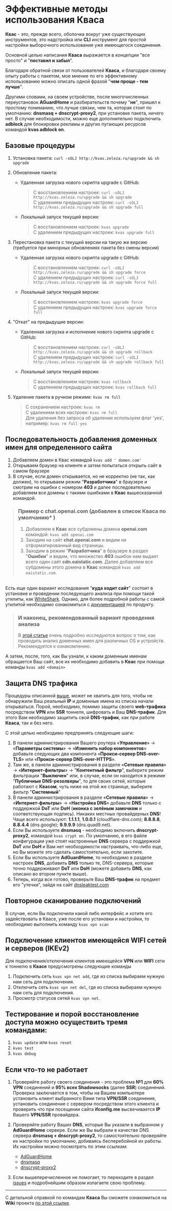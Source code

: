 # Эффективные методы использования Кваса

**Квас** - это, прежде всего, оболочка вокруг уже существующих инструментов, это надстройка или **CLI** инструмент для простой настройки выборочного использования уже имеющегося соединения.

Основной целью написания **Кваса** выражается в концепции "все просто" и "**поставил и забыл**".

Благодаря обратной связи от пользователей **Кваса**, и благодаря своему опыту работы с пакетом, мое мнение по его эффективному использованию можно описать одной фразой "**чем проще - тем лучше**".

Другими словами, на своем устройстве, после многочисленных переустановок **AGuardHome** и разбирательств почему "**не**", пришел к простому пониманию, что лучше связки, чем та, которая стоит по умолчанию: **dnsmasq + dnscrypt-proxy2**, при установке пакета, ничего нет. В случае необходимости, можно еще дополнительно подключить **adblock** для блокировки рекламы и других пугающих ресурсов командой **kvas adblock on**. 



## Базовые процедуры 
1. Установка пакета: `curl -sOLJ http://kvas.zeleza.ru/upgrade && sh upgrade`
1. Обновление пакета:
   * Удаленная загрузка нового скрипта upgrade с GitHub:
       > C восстановлением настроек: `curl -sOLJ http://kvas.zeleza.ru/upgrade && sh upgrade`<br>
       > C удалением предыдущих настроек: `curl -sOLJ http://kvas.zeleza.ru/upgrade && sh upgrade full`
 
   * Локальный запуск текущей версии:
       > C восстановлением настроек: `kvas upgrade`<br>
       > C удалением предыдущих настроек: `kvas upgrade full`

1. Перестановка пакета с текущей версии на такую же версию (требуется при минорных обновлениях пакета без смены версии)
   * Удаленная загрузка нового скрипта upgrade с GitHub:
       > C восстановлением настроек: `curl -sOLJ http://kvas.zeleza.ru/upgrade && sh upgrade force`<br>
       > C удалением предыдущих настроек: `curl -sOLJ http://kvas.zeleza.ru/upgrade && sh upgrade force full`
 
   * Локальный запуск текущей версии:
       > C восстановлением настроек: `kvas upgrade force`<br>
       > C удалением предыдущих настроек: `kvas upgrade force full`

1. "Откат" на предыдущие версии: 
   * Удаленная загрузка и исполнение нового скрипта upgrade с GitHub:
       > C восстановлением настроек: `curl -sOLJ http://kvas.zeleza.ru/upgrade && sh upgrade rollback`<br>
       > C удалением предыдущих настроек: `curl -sOLJ http://kvas.zeleza.ru/upgrade && sh upgrade rollback full`

   * Локальный запуск текущей версии:
       > C восстановлением настроек: `kvas rollback `<br>
       > C удалением предыдущих настроек: `kvas rollback full`

1. Удаление пакета в ручном режиме: `kvas rm full`
   > C сохранением настроек: `kvas rm `<br>
   > C удалением всех настроек: `kvas rm full`<br>
   > Для удаления без запроса об удалении используем флаг 'yes', например: `kvas rm full yes`

## Последовательность добавления доменных имен для определенного сайта

1. Добавляем домен в Квас командой `kvas add ' domen.com'`
1. Открываем браузер на клиенте и затем попытаться открыть сайт в самом браузере
1. В случае, если домен открывается, но не корректно (не так, как должен), то открываем режим "**Разработчика**" в браузере и смотрим на ошибки с номером **403** и далее последовательно добавляем все домены с такими ошибками в **Квас** вышесказанной командой. 

> ### Пример с **chat.openai.com** (добавлен в список **Кваса** по умолчанию* )
> 1. Добавляем в **Квас** все субдомены домена  **openai.com** командой: `kvas add openai.com` 
> 1. Заходим на сайт **chat.openai.com** и видим не отформатированный вид страницы.
> 1. Заходим в режим "**Разработчика**" в браузере в раздел "**Ошибки**" и видим, что множество **403** ошибок нам выдает всего один сайт **cdn.oaistatic.com**. Далее добавляем все субдомены этого домена в **Квас** командой `kvas add oaistatic.com`.

<br>Есть еще один вариант исследования "**куда ходит сайт**" состоит в установке и проведении последующего анализа при помощи такой утилиты, как [WhiteShark](https://www.wireshark.org). Однако, для более подробной работы с самой утилитой необходимо ознакомиться с [документацией](https://www.wireshark.org/docs/) по продукту. <br>

> ### И наконец, **рекомендованный вариант проведения анализа**<br>
> В [этой статье](https://itdog.info/analiziruem-trafik-i-opredelyaem-domeny-kotorye-ispolzuyut-sajty-i-prilozheniya/) очень подробно исследуются вопрос о том, как проводить анализ доменных имен для различных OS и устройств. Рекомендуется к ознакомлению.<br>

А затем, после, того, как Вы узнали, к каким доменным именам обращается Ваш сайт, все их необходимо добавить в **Квас** при помощи команды `kvas add <domain>`

## Защита DNS трафика
Процедуры описанной [выше](https://github.com/qzeleza/kvas/wiki/Эффективная-работа#последовательность-добавления-доменных-имен-для-определенного-сайта), может не хватить для того, чтобы не обнаружили Ваш реальный **IP** и доменные имена из списка начали открываться.
Порой, необходимо, помимо защиты своего **web-трафика** посредством **VPN** или **SSR** тоннеля, шифровать и Ваш **DNS-трафик**. Для этого Вам необходимо защитить свой **DNS-трафик**, как при работе **Кваса**, так и без него.

С этой целью необходимо предпринять следующие шаги:
1. В панели администрирования Вашего роутера «**Управление**» → «**Параметры системы**» → «**Изменить набор компонентов**» добавьте следующих два компонента «**Прокси-сервер DNS-over-TLS**» или «**Прокси-сервер DNS-over-HTTPS**».
2. Там же, в панели администрирования в разделе «**Сетевые правила**» → «**Интернет-фильтры**» → "**Контентный фильтр**", выберите режим фильтрации "**Выключен**" или, в случае, если он находится в режиме "**Публичные DNS-резолверы**", то для своих сетей, которые работают с **Квасом**, чуть ниже на этой же странице, выберите фильтр "**Системный**" 
3. В панели администрирования в разделе «**Сетевые правила**» → «**Интернет-фильтры**» → «**Настройка DNS**» добавьте **DNS** только с поддержкой **DoT** или **DoH** (**иконка с зелёным замочком** и соответствующая подпись). Никаких местных провайдерных **DNS**! 
Чаще всего используют: **1.1.1.1**, **1.0.0.1** (cloudflare-dns.com); **8.8.8.8**, **8.8.4.4** (dns.google); **9.9.9.9** (dns.quad9.net).
4. Если Вы используете **dnsmasq** - необходимо включить **dnscrypt-proxy2**, командой `kvas crypt on`. По умолчанию, в его файле конфигурации уже стоят настроенные **DNS** сервера с поддержкой **DoT** или **DoH** и Вам нет необходимости настраивать, что-либо еще, но Вы можете это сделать самостоятельно, если захотите. 
5. Если Вы используете **AdGuardHome**, то необходимо в разделе настроек **DNS**, добавить **DNS** только те,  DNS-сервера, которые точно поддерживают **DoT** или **DoH** (можете добавить **DNS**, как описано во втором пункте выше).
6. Теперь, когда все готово, проверьте Ваш **DNS-трафик** на предмет его "утечки", зайдя на сайт [dnsleaktest.com](https://www.dnsleaktest.com)

## Повторное сканирование подключений
В случае, если Вы подключили какой либо интерфейс и хотите его задействовать в Квасе, уже после его установки и настройки, то необходимо выполнить команду `kvas vpn scan`

## Подключение клиентов имеющейся WIFI сетей и серверов (IKEv2)

Для подключения/отключения клиентов имеющейся **VPN** или **WIFI** сети к  тоннелю в **Квасе** предусмотрены следующие команды
1. Подключить сеть `kvas vpn net add`, где из списка выбираем нужную нам сеть для подключения.
1. Отключить сеть `kvas vpn net del`, где из списка выбираем нужную нам сеть для подключения.
1. Просмотр статусов сетей `kvas vpn net`.

## Тестирование и порой восстановление доступа можно осуществить тремя командами: 
1. `kvas update` или `kvas reset`
1. `kvas test`
1. `kvas debug`


## Если что-то не работает 

1. Проверяйте работу своего соединения - это проблема **№1** для **60% VPN** соединений и **95% всех Shadowsocks** (далее **SSR**) соединений.<br>Проверка заключается в том, чтобы на Вашем компьютере установить клиент выбранного Вами типа **VPN/SSR** соединения, установить соединение с сервером посредством этого клиента и проверить что при посещении сайта **ifconfig.me** высвечивается **IP** Вашего **VPN/SSR** провайдера. 

2. Проверяйте работу Ваших **DNS**, которые Вы указали в выбранном у **AdGuardHome** сервере. Если же Вы выбрали в качестве DNS сервера **dnsmasq + dnscrypt-proxy2**, то самостоятельно проверяйте их настройки по умолчанию, добиваясь бесперебойной их работы. Их настройки можно посмотреть по этим ссылкам: 
    - [AdGuardHome](https://github.com/AdguardTeam/AdGuardHome/wiki/Configuration)
    - [dnsmasq](https://dnsmasq.org/docs/dnsmasq-man.html)
    - [dnscrypt-proxy2](https://github.com/DNSCrypt/dnscrypt-proxy/wiki/Configuration/)

3. Если вышеперечисленное не помогает, то переходите в раздел [issues](https://github.com/qzeleza/kvas/issues) и подробнейшим образом излагаете свою проблему. 

---

С детальной справкой по командам **Кваса** Вы сможете ознакомиться на **Wiki** проекта [по этой ссылке](https://github.com/qzeleza/kvas/wiki/%D0%9E%D0%BF%D0%B8%D1%81%D0%B0%D0%BD%D0%B8%D0%B5-%D0%BA%D0%BE%D0%BC%D0%B0%D0%BD%D0%B4).




